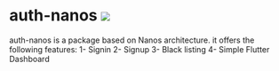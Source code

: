 # auth-nanos ![](https://img.shields.io/badge/on%20progress-v0.0.0-red)

auth-nanos is a package based on Nanos architecture.
it offers the following features:
1- Signin
2- Signup
3- Black listing
4- Simple Flutter Dashboard
